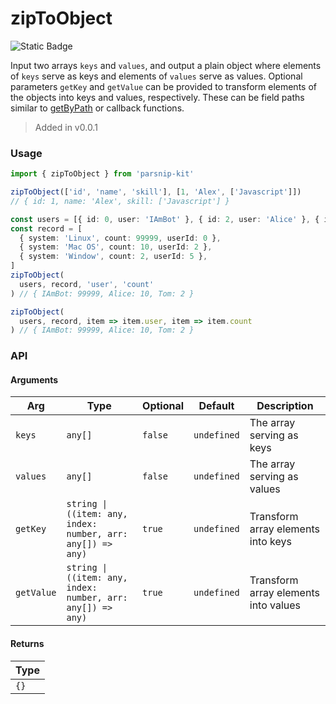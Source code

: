 # zipToObject
![Static Badge](https://img.shields.io/badge/Coverage-100.00%-FF8C00)
      
Input two arrays `keys` and `values`, and output a plain object where elements of `keys` serve as keys and elements of `values` serve as values. Optional parameters `getKey` and `getValue` can be provided to transform elements of the objects into keys and values, respectively. These can be field paths similar to [getByPath](../object/getByPath) or callback functions.

> Added in v0.0.1



### Usage

```ts
import { zipToObject } from 'parsnip-kit'

zipToObject(['id', 'name', 'skill'], [1, 'Alex', ['Javascript']])
// { id: 1, name: 'Alex', skill: ['Javascript'] }

const users = [{ id: 0, user: 'IAmBot' }, { id: 2, user: 'Alice' }, { id: 5, user: 'Tom' }]
const record = [
  { system: 'Linux', count: 99999, userId: 0 },
  { system: 'Mac OS', count: 10, userId: 2 },
  { system: 'Window', count: 2, userId: 5 },
]
zipToObject(
  users, record, 'user', 'count'
) // { IAmBot: 99999, Alice: 10, Tom: 2 }

zipToObject(
  users, record, item => item.user, item => item.count
) // { IAmBot: 99999, Alice: 10, Tom: 2 }
```


### API

#### Arguments

| Arg | Type | Optional | Default | Description |
| --- | --- | --- | --- | --- |
| `keys` | `any[]` | `false` | `undefined` | The array serving as keys |
| `values` | `any[]` | `false` | `undefined` | The array serving as values |
| `getKey` | `string \| ((item: any, index: number, arr: any[]) => any)` | `true` | `undefined` | Transform array elements into keys |
| `getValue` | `string \| ((item: any, index: number, arr: any[]) => any)` | `true` | `undefined` | Transform array elements into values |

#### Returns

| Type |
| ---  |
| `{}`  |